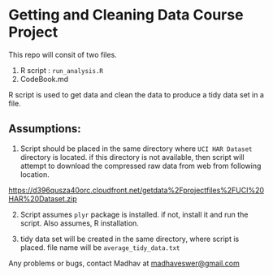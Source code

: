 # Getting and Cleaning Data Course Project #

This repo will consit of two files.

1. R script : `` run_analysis.R ``
2. CodeBook.md

R script is used to get data and clean the data to produce a tidy data set in a file.

## Assumptions: ##

1. Script should be placed in the same directory where `` UCI HAR Dataset `` directory is located. if this directory is not available, then script will attempt to download the compressed raw data from web from following location.

https://d396qusza40orc.cloudfront.net/getdata%2Fprojectfiles%2FUCI%20HAR%20Dataset.zip

2. Script assumes `` plyr `` package is installed. if not, install it and run the script. Also assumes, R  installation.

3. tidy data set will be created in the same directory, where script is placed. file name will be `` average_tidy_data.txt ``

Any problems or bugs, contact Madhav at madhaveswer@gmail.com
